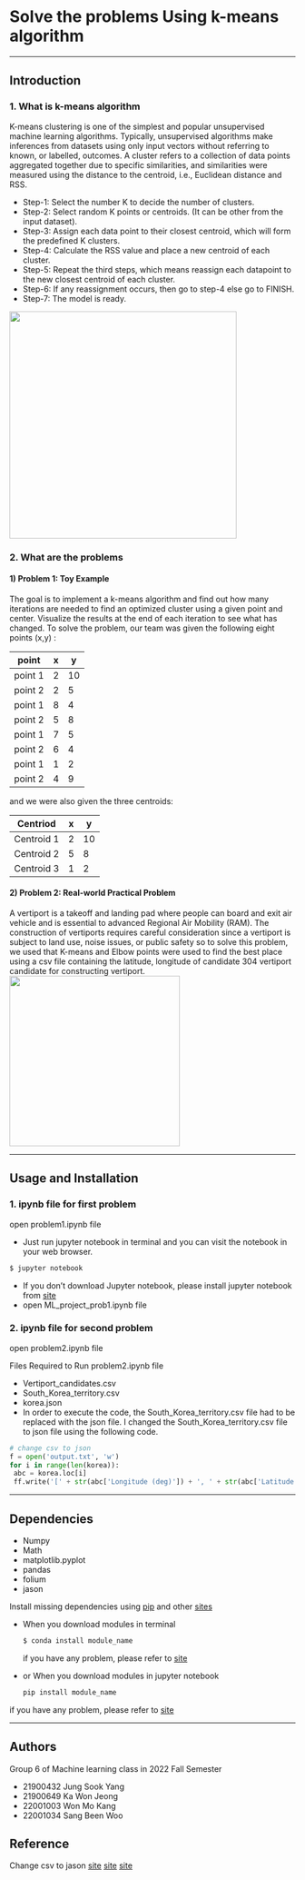 Solve the problems Using k-means algorithm
==========================================

---

## Introduction
 ### 1. What is k-means algorithm
 K-means clustering is one of the simplest and popular unsupervised machine learning algorithms. Typically, unsupervised algorithms make inferences from datasets using only input vectors without referring to known, or labelled, outcomes. A cluster refers to a collection of data points aggregated together due to specific similarities, and similarities were measured using the distance to the centroid, i.e., Euclidean distance and RSS.

 - Step-1: Select the number K to decide the number of clusters. 
 - Step-2: Select random K points or centroids. (It can be other from the input dataset).
 - Step-3: Assign each data point to their closest centroid, which will form the predefined K clusters. 
 - Step-4: Calculate the RSS value and place a new centroid of each cluster. 
 - Step-5: Repeat the third steps, which means reassign each datapoint to the new closest centroid of each cluster. 
 - Step-6: If any reassignment occurs, then go to  step-4 else go to FINISH.
 - Step-7: The model is ready.
 
 <img src="https://static.javatpoint.com/tutorial/machine-learning/images/k-means-clustering-algorithm-in-machine-learning.png" width="400" height="400">

### 2. What are the problems
 #### 1) Problem 1: Toy Example 
 The goal is to implement a k-means algorithm and find out how many iterations are needed to find an optimized cluster using a given point and center. Visualize the results at the end of each iteration to see what has changed. To solve the problem, our team was given the following eight points (x,y) :
 
 point  |  x  | y
------- | --- | ---
point 1 | 2 | 10
point 2 | 2 | 5
point 1 | 8 | 4
point 2 | 5 | 8
point 1 | 7 | 5
point 2 | 6 | 4
point 1 | 1 | 2
point 2 | 4 | 9


 and we were also given the three centroids:
 
 Centriod  |     x     |     y
---------- | --------- | ---------
Centroid 1 |     2     |     10
Centroid 2 |     5     |     8
Centroid 3 |     1     |     2

 
  #### 2) Problem 2: Real-world Practical Problem 
 A vertiport is a takeoff and landing pad where people can board and exit air vehicle and is essential to advanced Regional Air Mobility (RAM). The construction of vertiports requires careful consideration since a vertiport is subject to land use, noise issues, or public safety so to solve this problem, we used that K-means and Elbow points were used to find the best place using a csv file containing the latitude, longitude of candidate 304 vertiport candidate for constructing vertiport.
 <img src="https://www.arbin.com/wp-content/uploads/2021/01/Urban-Air-Mobility-project-eVTOL-flying-above-Paris-iStock-768x549.jpg" width="300" height="300">


--- 

## Usage and Installation
### 1. ipynb file for first problem
 open problem1.ipynb file
  - Just run jupyter notebook in terminal and you can visit the notebook in your web browser.
  ```bash
  $ jupyter notebook
  ```
 
 - If you don’t download Jupyter notebook, please install jupyter notebook from [site](https://docs.jupyter.org/en/latest/install.html)
 - open ML_project_prob1.ipynb file

### 2. ipynb file for second problem 
 open problem2.ipynb file  
 
 Files Required to Run problem2.ipynb file
   - Vertiport_candidates.csv
   - South_Korea_territory.csv
   - korea.json
   - In order to execute the code, the South_Korea_territory.csv file had to be replaced with the json file. I changed the South_Korea_territory.csv file to json file using the following code.

   ```python
   # change csv to json
   f = open('output.txt', 'w')
for i in range(len(korea)):
    abc = korea.loc[i]
    ff.write('[' + str(abc['Longitude (deg)']) + ', ' + str(abc['Latitude (deg)']) + '], ')
   ```
   

--- 

## Dependencies
 - Numpy
 - Math
 - matplotlib.pyplot
 - pandas
 - folium
 - jason

 Install missing dependencies using [pip](https://pip.pypa.io/en/stable/) and other [sites](https://datatofish.com/install-package-python-using-pip/)

 - When you download modules in terminal
   ```bash
   $ conda install module_name
   ``` 
   if you have any problem, please refer to [site](https://harlequink.tistory.com/48)
 
 
 - or When you download modules in jupyter notebook
   ```python
   pip install module_name
   ```
 if you have any problem, please refer to [site](https://jakevdp.github.io/blog/2017/12/05/installing-python-packages-from-jupyter/)
 

---


## Authors
 Group 6 of Machine learning class in 2022 Fall Semester 

  * 21900432 Jung Sook Yang
  * 21900649 Ka Won Jeong
  * 22001003 Won Mo Kang
  * 22001034 Sang Been Woo
## Reference
Change csv to jason
[site](https://ko.wikipedia.org/wiki/GeoJSON#cite_note-11)
[site](https://stackoverflow.com/questions/48586647/python-script-to-convert-csv-to-geojson)
[site](https://teddylee777.github.io/visualization/folium)
